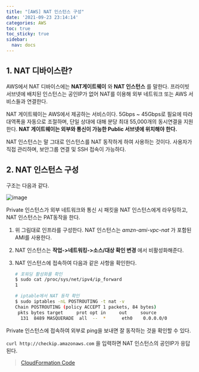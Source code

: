 ```yaml
---
title: "[AWS] NAT 인스턴스 구성"
date: '2021-09-23 23:14:14'
categories: AWS
toc: true
toc_sticky: true
sidebar:
  nav: docs
---
```

## 1. NAT 디바이스란?

AWS에서 NAT 디바이스에는 **NAT게이트웨이** 와 **NAT 인스턴스** 를 말한다. 프라이빗 서브넷에 배치된 인스턴스는 공인IP가 없어 NAT를 이용해 외부 네트워크 또는 AWS 서비스들과 연결한다.

NAT 게이트웨이는 AWS에서 제공하는 서비스이다. 5Gbps ~ 45Gbps로 필요에 따라 대역폭을 자동으로 조절하며, 단일 상대에 대해 분당 최대 55,000개의 동시연결을 지원한다. **NAT 게이트웨이는 외부와 통신이 가능한 Public 서브넷에 위치해야 한다.**

NAT 인스턴스는 말 그대로 인스턴스를 NAT 동작하게 하여 사용하는 것이다. 사용자가 직접 관리하며, 보안그룹 연결 및 SSH 접속이 가능하다.


## 2. NAT 인스턴스 구성

구조는 다음과 같다.

![image](https://user-images.githubusercontent.com/60495897/134542132-f699c00f-00ab-4530-a506-4fa0378e01db.png)

Private 인스턴스가 외부 네트워크와 통신 시 패킷을 NAT 인스턴스에게 라우팅하고, NAT 인스턴스는 PAT동작을 한다.



1. 위 그림대로 인프라를 구성한다. NAT 인스턴스는 *amzn-ami-vpc-nat* 가 포함된 AMI를 사용한다.

2. NAT 인스턴스는 **작업->네트워킹->소스/대상 확인 변경** 에서 비활성화해준다. 

3. NAT 인스턴스에 접속하여 다음과 같은 사항을 확인한다.

   ```bash
   # 포워딩 활성화를 확인
   $ sudo cat /proc/sys/net/ipv4/ip_forward
   1
   
   # iptable에서 NAT 동작 확인
   $ sudo iptables -nL POSTROUTING -t nat -v
   Chain POSTROUTING (policy ACCEPT 1 packets, 84 bytes)
    pkts bytes target     prot opt in     out     source               destination                                                                                                              
     131  8489 MASQUERADE  all  --  *      eth0    0.0.0.0/0            0.0.0.0/0 
   ```



Private 인스턴스에 접속하여 외부로 ping을 보내면 잘 동작하는 것을 확인할 수 있다.

```curl http://checkip.amazonaws.com``` 을 입력하면 NAT 인스턴스의 공인IP가 응답된다. 

> [CloudFormation Code](https://github.com/yuntreee/CloudFormation/blob/main/NAT-Instance.yml)